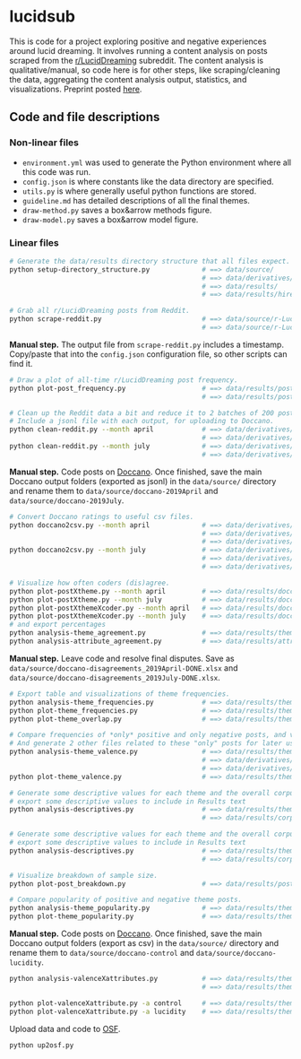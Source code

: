 # lucidsub

This is code for a project exploring positive and negative experiences around lucid dreaming. It involves running a content analysis on posts scraped from the [r/LucidDreaming](https://www.reddit.com/r/LucidDreaming/) subreddit. The content analysis is qualitative/manual, so code here is for other steps, like scraping/cleaning the data, aggregating the content analysis output, statistics, and visualizations. Preprint posted [here](https://doi.org/10.31234/osf.io/6ub4d).



## Code and file descriptions


### Non-linear files

* `environment.yml` was used to generate the Python environment where all this code was run.
* `config.json` is where constants like the data directory are specified.
* `utils.py` is where generally useful python functions are stored.
* `guideline.md` has detailed descriptions of all the final themes.
* `draw-method.py` saves a box&arrow methods figure.
* `draw-model.py` saves a box&arrow model figure.


### Linear files

```bash
# Generate the data/results directory structure that all files expect.
python setup-directory_structure.py             # ==> data/source/
                                                # ==> data/derivatives/
                                                # ==> data/results/
                                                # ==> data/results/hires/

# Grab all r/LucidDreaming posts from Reddit.
python scrape-reddit.py                         # ==> data/source/r-LucidDreaming_<timestamp>.csv
                                                # ==> data/source/r-LucidDreaming_<timestamp>.pkl
```

**Manual step.** The output file from `scrape-reddit.py` includes a timestamp. Copy/paste that into the `config.json` configuration file, so other scripts can find it.

```bash
# Draw a plot of all-time r/LucidDreaming post frequency.
python plot-post_frequency.py                   # ==> data/results/post-frequency.png
                                                # ==> data/results/post-frequency.txt

# Clean up the Reddit data a bit and reduce it to 2 batches of 200 posts.
# Include a jsonl file with each output, for uploading to Doccano.
python clean-reddit.py --month april            # ==> data/derivatives/r-LucidDreaming_2019April+200.csv
                                                # ==> data/derivatives/r-LucidDreaming_2019April+200.jsonl
python clean-reddit.py --month july             # ==> data/derivatives/r-LucidDreaming_2019July+200.csv
                                                # ==> data/derivatives/r-LucidDreaming_2019July+200.jsonl
```

**Manual step.** Code posts on [Doccano](https://doccano.herokuapp.com/). Once finished, save the main Doccano output folders (exported as jsonl) in the `data/source/` directory and rename them to `data/source/doccano-2019April` and `data/source/doccano-2019July`.

```bash
# Convert Doccano ratings to useful csv files.
python doccano2csv.py --month april             # ==> data/derivatives/doccano-postXtheme_2019April.csv
                                                # ==> data/derivatives/doccano-postXthemeXcoder_2019April.csv
                                                # ==> data/derivatives/doccano-disagreements_2019April.csv
python doccano2csv.py --month july              # ==> data/derivatives/doccano-postXtheme_2019July.csv
                                                # ==> data/derivatives/doccano-postXthemeXcoder_2019July.csv
                                                # ==> data/derivatives/doccano-disagreements_2019July.csv

# Visualize how often coders (dis)agree.
python plot-postXtheme.py --month april         # ==> data/results/doccano-postXtheme_2019April.png
python plot-postXtheme.py --month july          # ==> data/results/doccano-postXtheme_2019July.png
python plot-postXthemeXcoder.py --month april   # ==> data/results/doccano-postXthemeXcoder_2019April.png
python plot-postXthemeXcoder.py --month july    # ==> data/results/doccano-postXthemeXcoder_2019July.png
# and export percentages
python analysis-theme_agreement.py              # ==> data/results/themes-agreement.csv
python analysis-attribute_agreement.py          # ==> data/results/attribute-agreement.csv
```

**Manual step.** Leave code and resolve final disputes. Save as `data/source/doccano-disagreements_2019April-DONE.xlsx` and `data/source/doccano-disagreements_2019July-DONE.xlsx`.

```bash
# Export table and visualizations of theme frequencies.
python analysis-theme_frequencies.py            # ==> data/results/themes-frequencies.csv
python plot-theme_frequencies.py                # ==> data/results/themes-frequencies.png
python plot-theme_overlap.py                    # ==> data/results/themes-overlap.png

# Compare frequencies of *only* positive and only negative posts, and visualize.
# And generate 2 other files related to these "only" posts for later use.
python analysis-theme_valence.py                # ==> data/results/themes-valence.csv
                                                # ==> data/derivatives/themes-valence.json
                                                # ==> data/derivatives/themes-valence.jsonl
python plot-theme_valence.py                    # ==> data/results/themes-valence.png

# Generate some descriptive values for each theme and the overall corpus.
# export some descriptive values to include in Results text
python analysis-descriptives.py                 # ==> data/results/themes-descriptives.csv
                                                # ==> data/results/corpus-descriptives.csv

# Generate some descriptive values for each theme and the overall corpus.
# export some descriptive values to include in Results text
python analysis-descriptives.py                 # ==> data/results/themes-descriptives.csv
                                                # ==> data/results/corpus-descriptives.csv

# Visualize breakdown of sample size.
python plot-post_breakdown.py                   # ==> data/results/post-breakdown.png

# Compare popularity of positive and negative theme posts.
python analysis-theme_popularity.py             # ==> data/results/themes-popularity_stats.csv
python plot-theme_popularity.py                 # ==> data/results/themes-popularity.png
```

**Manual step.** Code posts on [Doccano](https://doccano.herokuapp.com/). Once finished, save the main Doccano output folders (export as csv) in the `data/source/` directory and rename them to `data/source/doccano-control` and `data/source/doccano-lucidity`.

```bash
python analysis-valenceXattributes.py           # ==> data/results/themes-valenceXattribute_freqs.csv
                                                # ==> data/results/themes-valenceXattribute_stats.csv

python plot-valenceXattribute.py -a control     # ==> data/results/themes-valenceXattribute_control.png
python plot-valenceXattribute.py -a lucidity    # ==> data/results/themes-valenceXattribute_lucidity.png
```

Upload data and code to [OSF](https://osf.io/bce8y/).

```bash
python up2osf.py
```